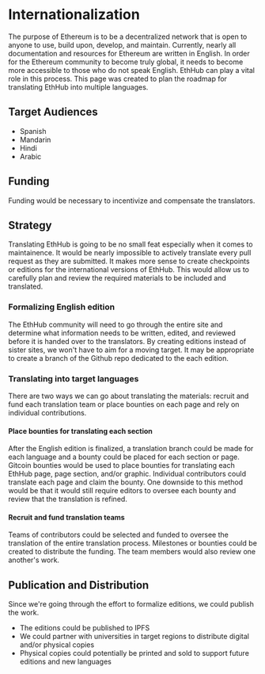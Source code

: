 # Internationalization

The purpose of Ethereum is to be a decentralized network that is open to anyone to use, build upon, develop, and maintain. Currently, nearly all documentation and resources for Ethereum are written in English. In order for the Ethereum community to become truly global, it needs to become more accessible to those who do not speak English. EthHub can play a vital role in this process. This page was created to plan the roadmap for translating EthHub into multiple languages.   

## Target Audiences
* Spanish
* Mandarin
* Hindi
* Arabic

## Funding
Funding would be necessary to incentivize and compensate the translators.

## Strategy
Translating EthHub is going to be no small feat especially when it comes to maintainence. It would be nearly impossible to actively translate every pull request as they are submitted. It makes more sense to create checkpoints or editions for the international versions of EthHub. This would allow us to carefully plan and review the required materials to be included and translated.

### Formalizing English edition
The EthHub community will need to go through the entire site and determine what information needs to be written, edited, and reviewed before it is handed over to the translators. By creating editions instead of sister sites, we won't have to aim for a moving target. It may be appropriate to create a branch of the Github repo dedicated to the each edition.

### Translating into target languages
There are two ways we can go about translating the materials: recruit and fund each translation team or place bounties on each page and rely on individual contributions.

#### Place bounties for translating each section
After the English edition is finalized, a translation branch could be made for each language and a bounty could be placed for each section or page. Gitcoin bounties would be used to place bounties for translating each EthHub page, page section, and/or graphic. Individual contributors could translate each page and claim the bounty. One downside to this method would be that it would still require editors to oversee each bounty and review that the translation is refined.

#### Recruit and fund translation teams
Teams of contributors could be selected and funded to oversee the translation of the entire translation process. Milestones or bounties could be created to distribute the funding. The team members would also review one another's work.


## Publication and Distribution
Since we're going through the effort to formalize editions, we could publish the work. 
* The editions could be published to IPFS
* We could partner with universities in target regions to distribute digital and/or physical copies
* Physical copies could potentially be printed and sold to support future editions and new languages
